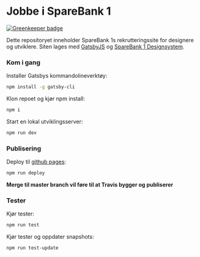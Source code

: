 # Jobbe i SpareBank 1

[![Greenkeeper badge](https://badges.greenkeeper.io/SpareBank1/jobbsb1.svg)](https://greenkeeper.io/)

Dette repositoryet inneholder SpareBank 1s rekrutteringssite for designere og utviklere. Siten lages med [GatsbyJS](https://www.gatsbyjs.org) og [SpareBank 1 Designsystem](https://design.sparebank1.no/).

### Kom i gang

Installer Gatsbys kommandolineverktøy:
```bash
npm install -g gatsby-cli
```

Klon repoet og kjør npm install:
```bash
npm i
```

Start en lokal utviklingsserver:
```bash
npm run dev
```

### Publisering

Deploy til [github pages](https://sparebank1.github.io/jobbsb1/):
```bash
npm run deploy
```
**Merge til master branch vil føre til at Travis bygger og publiserer**

### Tester

Kjør tester:
```bash
npm run test
```

Kjør tester og oppdater snapshots:
```bash
npm run test-update
```